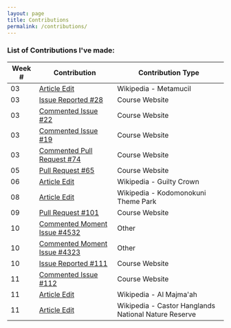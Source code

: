 ```yaml
---
layout: page  
title: Contributions  
permalink: /contributions/
---
```


### List of Contributions I've made: 


| Week # | Contribution | Contribution Type |
|--------|---------------------------------------------------------------------------------------|-------------------------------------|
| 03 | [Article Edit](https://en.wikipedia.org/wiki/Special:Contributions/64_oz_wine_glass) | Wikipedia - Metamucil |
| 03 | [Issue Reported #28](https://github.com/joannakl/cs480_s18/issues/28) | Course Website |
| 03 | [Commented Issue #22](https://github.com/joannakl/cs480_s18/issues/22) | Course Website |
| 03 | [Commented Issue #19](https://github.com/joannakl/cs480_s18/issues/19) | Course Website |
| 03 | [Commented Pull Request #74](https://github.com/joannakl/cs480_s18/pull/74) | Course Website |
| 05 | [Pull Request #65](https://github.com/joannakl/cs480_s18/pull/65) | Course Website |
| 06 | [Article Edit](https://en.wikipedia.org/wiki/Special:Contributions/64_oz_wine_glass) | Wikipedia - Guilty Crown |
| 08 | [Article Edit](https://en.wikipedia.org/wiki/Special:Contributions/64_oz_wine_glass) | Wikipedia - Kodomonokuni Theme Park |
| 09 | [Pull Request #101](https://github.com/joannakl/cs480_s18/pull/101) | Course Website |
| 10 | [Commented Moment Issue #4532](https://github.com/moment/moment/issues/4532) | Other 
| 10 | [Commented Moment Issue #4323](https://github.com/moment/moment/issues/4323) | Other  
| 10 | [Issue Reported #111](https://github.com/joannakl/cs480_s18/issues/111) | Course Website  
| 11 | [Commented Issue #112](https://github.com/joannakl/cs480_s18/issues/112) | Course Website  
| 11 | [Article Edit](https://en.wikipedia.org/wiki/Special:Contributions/64_oz_wine_glass) | Wikipedia - Al Majma'ah  
| 11 | [Article Edit](https://en.wikipedia.org/wiki/Special:Contributions/64_oz_wine_glass) | Wikipedia - Castor Hanglands National Nature Reserve  